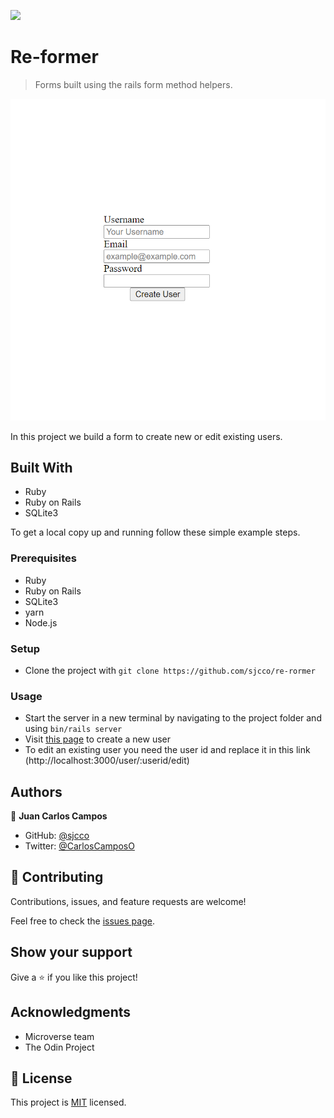 ![](https://img.shields.io/badge/Microverse-blueviolet)

# Re-former

> Forms built using the rails form method helpers.

![screenshot](./app/assets/images/app_screenshot.png)

In this project we build a form to create new or edit existing users.

## Built With

- Ruby
- Ruby on Rails
- SQLite3

To get a local copy up and running follow these simple example steps.

### Prerequisites

- Ruby
- Ruby on Rails
- SQLite3
- yarn
- Node.js

### Setup

- Clone the project with `git clone https://github.com/sjcco/re-rormer`

### Usage

- Start the server in a new terminal by navigating to the project folder and using `bin/rails server`
- Visit [this page](http://localhost:3000/) to create a new user
- To edit an existing user you need the user id and replace it in this link (http://localhost:3000/user/:userid/edit)

## Authors

👤 **Juan Carlos Campos**

- GitHub: [@sjcco](https://github.com/sjcco)
- Twitter: [@CarlosCamposO](https://twitter.com/CarlosCamposO)

## 🤝 Contributing

Contributions, issues, and feature requests are welcome!

Feel free to check the [issues page](https://github.com/sjcco/re-rormer/issues/).

## Show your support

Give a ⭐️ if you like this project!

## Acknowledgments

- Microverse team
- The Odin Project

## 📝 License

This project is [MIT](lic.url) licensed.
